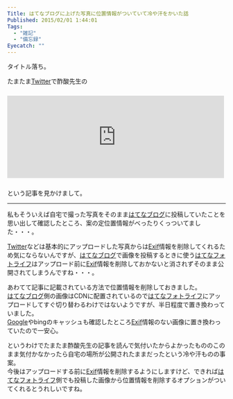 ```yaml
---
Title: はてなブログに上げた写真に位置情報がついていて冷や汗をかいた話
Published: 2015/02/01 1:44:01
Tags:
  - "雑記"
  - "備忘録"
Eyecatch: ""
---
```

<p>タイトル落ち。</p>

<p>たまたま<a class="keyword" href="http://d.hatena.ne.jp/keyword/Twitter">Twitter</a>で酢酸先生の</p>

<p><iframe src="http://blog.ch3cooh.jp/embed/20150129/1422507943" title="はてなフォトライフにアップロードした写真から位置情報を削除する方法 - 酢ろぐ！" class="embed-card embed-blogcard" scrolling="no" frameborder="0" style="width: 100%; height: 190px; max-width: 500px; margin: 10px 0px;"><a href="http://blog.ch3cooh.jp/entry/20150129/1422507943">はてなフォトライフにアップロードした写真から位置情報を削除する方法 - 酢ろぐ！</a></iframe></p>

<p>という記事を見かけまして。</p>

***

<p>私もそういえば自宅で撮った写真をそのまま<a class="keyword" href="http://d.hatena.ne.jp/keyword/%A4%CF%A4%C6%A4%CA%A5%D6%A5%ED%A5%B0">はてなブログ</a>に投稿していたことを思い出して確認したところ、案の定位置情報がべったりくっついてました・・・。</p>

<p><a class="keyword" href="http://d.hatena.ne.jp/keyword/Twitter">Twitter</a>などは基本的にアップロードした写真からは<a class="keyword" href="http://d.hatena.ne.jp/keyword/Exif">Exif</a>情報を削除してくれるため気にならないんですが、<a class="keyword" href="http://d.hatena.ne.jp/keyword/%A4%CF%A4%C6%A4%CA%A5%D6%A5%ED%A5%B0">はてなブログ</a>で画像を投稿するときに使う<a class="keyword" href="http://d.hatena.ne.jp/keyword/%A4%CF%A4%C6%A4%CA%A5%D5%A5%A9%A5%C8%A5%E9%A5%A4%A5%D5">はてなフォトライフ</a>はアップロード前に<a class="keyword" href="http://d.hatena.ne.jp/keyword/Exif">Exif</a>情報を削除しておかないと消されずそのまま公開されてしまうんですね・・・。</p>

<p>あわてて記事に記載されている方法で位置情報を削除しておきました。<br/>
<a class="keyword" href="http://d.hatena.ne.jp/keyword/%A4%CF%A4%C6%A4%CA%A5%D6%A5%ED%A5%B0">はてなブログ</a>側の画像はCDNに配置されているので<a class="keyword" href="http://d.hatena.ne.jp/keyword/%A4%CF%A4%C6%A4%CA%A5%D5%A5%A9%A5%C8%A5%E9%A5%A4%A5%D5">はてなフォトライフ</a>にアップロードしてすぐ切り替わるわけではないようですが、半日程度で置き換わっていました。<br/>
<a class="keyword" href="http://d.hatena.ne.jp/keyword/Google">Google</a>やbingのキャッシュも確認したところ<a class="keyword" href="http://d.hatena.ne.jp/keyword/Exif">Exif</a>情報のない画像に置き換わっていたので一安心。</p>

<p>というわけでたまたま酢酸先生の記事を読んで気付いたからよかったもののこのまま気付かなかったら自宅の場所が公開されたままだったという冷や汗ものの事案。<br/>
今後はアップロードする前に<a class="keyword" href="http://d.hatena.ne.jp/keyword/Exif">Exif</a>情報を削除するようにしますけど、できれば<a class="keyword" href="http://d.hatena.ne.jp/keyword/%A4%CF%A4%C6%A4%CA%A5%D5%A5%A9%A5%C8%A5%E9%A5%A4%A5%D5">はてなフォトライフ</a>側でも投稿した画像から位置情報を削除するオプションがついてくれるとうれしいですね。</p>
